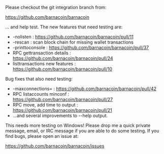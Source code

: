 Please checkout the git integration branch from:

https://github.com/barnacoin/barnacoin

... and help test.  The new features that need testing are:

* -nolisten : https://github.com/barnacoin/barnacoin/pull/11
* -rescan : scan block chain for missing wallet transactions
* -printtoconsole : https://github.com/barnacoin/barnacoin/pull/37
* RPC gettransaction details : https://github.com/barnacoin/barnacoin/pull/24
* listtransactions new features : https://github.com/barnacoin/barnacoin/pull/10

Bug fixes that also need testing:

* -maxconnections= : https://github.com/barnacoin/barnacoin/pull/42
* RPC listaccounts minconf : https://github.com/barnacoin/barnacoin/pull/27
* RPC move, add time to output : https://github.com/barnacoin/barnacoin/pull/21
* ...and several improvements to --help output.

This needs more testing on Windows!  Please drop me a quick private message, email, or IRC message if you are able to do some testing.  If you find bugs, please open an issue at:

https://github.com/barnacoin/barnacoin/issues
